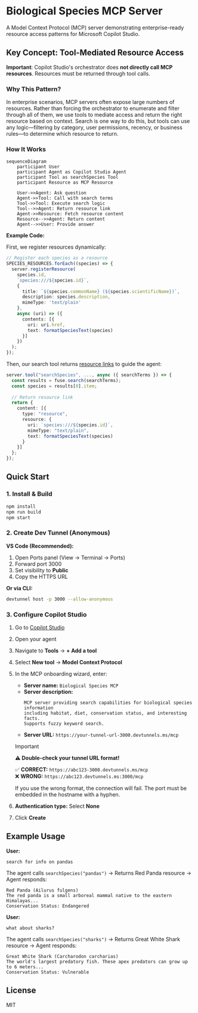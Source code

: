 # Biological Species MCP Server

A Model Context Protocol (MCP) server demonstrating enterprise-ready resource access patterns for Microsoft Copilot Studio.

## Key Concept: Tool-Mediated Resource Access

**Important**: Copilot Studio's orchestrator does **not directly call MCP resources**. Resources must be returned through tool calls.

### Why This Pattern?

In enterprise scenarios, MCP servers often expose large numbers of resources. Rather than forcing the orchestrator to enumerate and filter through all of them, we use tools to mediate access and return the right resource based on context. Search is one way to do this, but tools can use any logic—filtering by category, user permissions, recency, or business rules—to determine which resource to return.

### How It Works

```mermaid
sequenceDiagram
    participant User
    participant Agent as Copilot Studio Agent
    participant Tool as searchSpecies Tool
    participant Resource as MCP Resource
    
    User->>Agent: Ask question
    Agent->>Tool: Call with search terms
    Tool->>Tool: Execute search logic
    Tool-->>Agent: Return resource link
    Agent->>Resource: Fetch resource content
    Resource-->>Agent: Return content
    Agent-->>User: Provide answer
```

**Example Code:**

First, we register resources dynamically:
```typescript
// Register each species as a resource
SPECIES_RESOURCES.forEach((species) => {
  server.registerResource(
    species.id,
    `species:///${species.id}`,
    {
      title: `${species.commonName} (${species.scientificName})`,
      description: species.description,
      mimeType: 'text/plain'
    },
    async (uri) => ({
      contents: [{
        uri: uri.href,
        text: formatSpeciesText(species)
      }]
    })
  );
});
```

Then, our search tool returns [resource links](https://modelcontextprotocol.io/specification/2025-06-18/server/tools#resource-links) to guide the agent:
```typescript
server.tool("searchSpecies", ..., async ({ searchTerms }) => {
  const results = fuse.search(searchTerms);
  const species = results[0].item;
  
  // Return resource link
  return {
    content: [{
      type: "resource",
      resource: {
        uri: `species:///${species.id}`,
        mimeType: "text/plain",
        text: formatSpeciesText(species)
      }
    }]
  };
});
```

## Quick Start

### 1. Install & Build
```bash
npm install
npm run build
npm start
```

### 2. Create Dev Tunnel (Anonymous)

**VS Code (Recommended):**
1. Open Ports panel (View → Terminal → Ports)
2. Forward port 3000
3. Set visibility to **Public**
4. Copy the HTTPS URL

**Or via CLI:**
```bash
devtunnel host -p 3000 --allow-anonymous
```

### 3. Configure Copilot Studio

1. Go to [Copilot Studio](https://copilotstudio.microsoft.com)
2. Open your agent
3. Navigate to **Tools** → **+ Add a tool**
4. Select **New tool** → **Model Context Protocol**
5. In the MCP onboarding wizard, enter:
   - **Server name:** `Biological Species MCP`
   - **Server description:**
     ```
     MCP server providing search capabilities for biological species information 
     including habitat, diet, conservation status, and interesting facts. 
     Supports fuzzy keyword search.
     ```
   - **Server URL:** `https://your-tunnel-url-3000.devtunnels.ms/mcp`
     
   > [!IMPORTANT]
   > **⚠️ Double-check your tunnel URL format!**
   > 
   > ✅ **CORRECT:** `https://abc123-3000.devtunnels.ms/mcp`  
   > ❌ **WRONG:** `https://abc123.devtunnels.ms:3000/mcp`
   > 
   > If you use the wrong format, the connection will fail. The port must be embedded in the hostname with a hyphen.

6. **Authentication type:** Select **None**
7. Click **Create**


## Example Usage

**User:** 
```
search for info on pandas
```

The agent calls `searchSpecies("pandas")` → Returns Red Panda resource → Agent responds:

```
Red Panda (Ailurus fulgens)
The red panda is a small arboreal mammal native to the eastern Himalayas...
Conservation Status: Endangered
```

**User:** 
```
what about sharks?
```

The agent calls `searchSpecies("sharks")` → Returns Great White Shark resource → Agent responds:

```
Great White Shark (Carcharodon carcharias)
The world's largest predatory fish. These apex predators can grow up to 6 meters...
Conservation Status: Vulnerable
```


## License

MIT
